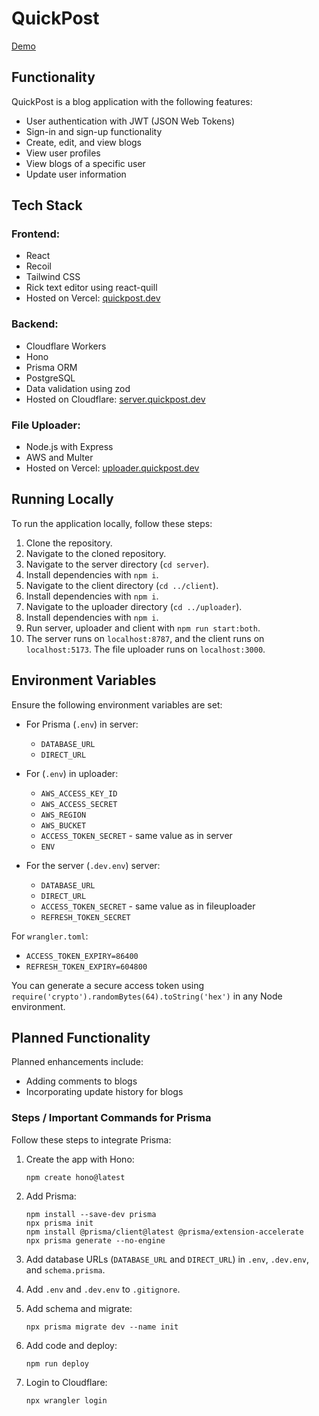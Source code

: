 # QuickPost
[Demo](https://quickpost.dev)

## Functionality

QuickPost is a blog application with the following features:

- User authentication with JWT (JSON Web Tokens)
- Sign-in and sign-up functionality
- Create, edit, and view blogs
- View user profiles
- View blogs of a specific user
- Update user information

## Tech Stack

### Frontend:
- React
- Recoil
- Tailwind CSS
- Rick text editor using react-quill
- Hosted on Vercel: [quickpost.dev](https://quickpost.dev)

### Backend:
- Cloudflare Workers
- Hono
- Prisma ORM
- PostgreSQL
- Data validation using zod
- Hosted on Cloudflare: [server.quickpost.dev](https://server.quickpost.dev)

### File Uploader:
- Node.js with Express
- AWS and Multer
- Hosted on Vercel: [uploader.quickpost.dev](https://uploader.quickpost.dev)

## Running Locally

To run the application locally, follow these steps:

1. Clone the repository.
2. Navigate to the cloned repository.
3. Navigate to the server directory (`cd server`).
4. Install dependencies with `npm i`.
5. Navigate to the client directory (`cd ../client`).
6. Install dependencies with `npm i`.
7. Navigate to the uploader directory (`cd ../uploader`).
8. Install dependencies with `npm i`.
9. Run server, uploader and client with `npm run start:both`.
10. The server runs on `localhost:8787`, and the client runs on `localhost:5173`. The file uploader runs on `localhost:3000`.

## Environment Variables

Ensure the following environment variables are set:

- For Prisma (`.env`) in server:
  - `DATABASE_URL`
  - `DIRECT_URL`

- For (`.env`) in uploader:
    - `AWS_ACCESS_KEY_ID`
    - `AWS_ACCESS_SECRET`
    - `AWS_REGION`
    - `AWS_BUCKET`
    - `ACCESS_TOKEN_SECRET` - same value as in server
    - `ENV`

- For the server (`.dev.env`) server:
  - `DATABASE_URL`
  - `DIRECT_URL`
  - `ACCESS_TOKEN_SECRET` - same value as in fileuploader
  - `REFRESH_TOKEN_SECRET`

For `wrangler.toml`:
- `ACCESS_TOKEN_EXPIRY=86400`
- `REFRESH_TOKEN_EXPIRY=604800`

You can generate a secure access token using `require('crypto').randomBytes(64).toString('hex')` in any Node environment.

## Planned Functionality

Planned enhancements include:

- Adding comments to blogs
- Incorporating update history for blogs

### Steps / Important Commands for Prisma

Follow these steps to integrate Prisma:

1. Create the app with Hono:
    ```
    npm create hono@latest
    ```

2. Add Prisma:
    ```
    npm install --save-dev prisma
    npx prisma init
    npm install @prisma/client@latest @prisma/extension-accelerate
    npx prisma generate --no-engine
    ```

3. Add database URLs (`DATABASE_URL` and `DIRECT_URL`) in `.env`, `.dev.env`, and `schema.prisma`.

4. Add `.env` and `.dev.env` to `.gitignore`.

5. Add schema and migrate:
    ```
    npx prisma migrate dev --name init
    ```

6. Add code and deploy:
    ```
    npm run deploy
    ```

7. Login to Cloudflare:
    ```
    npx wrangler login
    ```

